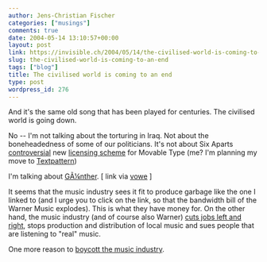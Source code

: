 ```yaml
---
author: Jens-Christian Fischer
categories: ["musings"]
comments: true
date: 2004-05-14 13:10:57+00:00
layout: post
link: https://invisible.ch/2004/05/14/the-civilised-world-is-coming-to-an-end/
slug: the-civilised-world-is-coming-to-an-end
tags: ["blog"]
title: The civilised world is coming to an end
type: post
wordpress_id: 276
---
```


And it's the same old song that has been played for centuries. The civilised world is going down.

No -- I'm not talking about the torturing in Iraq. Not about the boneheadedness of some of our politicians. It's not about Six Aparts [controversial](https://vowe.net/archives/004521.html) new [licensing scheme](https://secure.sixapart.com/) for Movable Type (me? I'm planning my move to [Textpattern](https://www.textpattern.com/))

I'm talking about [GÃ¼nther](https://wm.warnermusic.com/Sweden/Svenskt/gunther_dingdongsong_hi.wmv).  [ link via [vowe](https://vowe.net/archives/004519.html) ]

It seems that the music industry sees it fit to produce garbage like the one I linked to (and I urge you to click on the link, so that the bandwidth bill of the Warner Music explodes). This is what they have money for. On the other hand, the music industry (and of course also Warner)  [cuts jobs left and right](https://www.ftd.de/tm/me/1077951800761.html?nv=rs), stops production and distribution of local music and sues people that are listening to "real" music.

One more reason to [boycott the music industry](/archives/000260.html).
